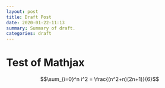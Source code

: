 ```yaml
---
layout: post
title: Draft Post
date: 2020-01-22-11:13
summary: Summary of draft.
categories: draft
---
```


# Test of Mathjax 

$$\sum_{i=0}^n i^2 = \frac{(n^2+n)(2n+1)}{6}$$

